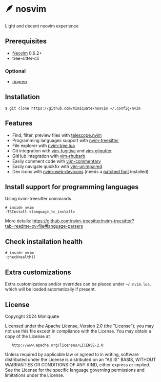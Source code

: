 # :feather: nosvim

Light and decent neovim experience

## Prerequisites

* [Neovim](https://neovim.io/) 0.9.2+
* tree-sitter-cli

### Optional

* [ripgrep](https://github.com/BurntSushi/ripgrep?tab=readme-ov-file#installation)

## Installation

```
$ git clone https://github.com/mimiquate/nosvim ~/.config/nvim
```

## Features

- Find, filter, preview files with [telescope.nvim](https://github.com/nvim-telescope/telescope.nvim)
- Programming languages support with [nvim-treesitter](https://github.com/nvim-treesitter/nvim-treesitter)
- File explorer with [nvim-tree.lua](https://github.com/nvim-tree/nvim-tree.lua)
- Git integration with [vim-fugitive](https://github.com/tpope/vim-fugitive) and [vim-gitgutter](https://github.com/airblade/vim-gitgutter)
- GitHub integration with [vim-rhubarb](https://github.com/tpope/vim-rhubarb)
- Easily comment code with [vim-commentary](https://github.com/tpope/vim-commentary)
- Easily navigate quickfix with [vim-unimpaired](https://github.com/tpope/vim-unimpaired)
- Dev icons with [nvim-web-devicons](https://github.com/nvim-tree/nvim-web-devicons) (needs a [patched font](https://github.com/nvim-tree/nvim-web-devicons?tab=readme-ov-file#requirements) installed)

## Install support for programming languages

Using nvim-treesitter commands

```
# inside nvim
:TSInstall <language_to_install>
```

More details: https://github.com/nvim-treesitter/nvim-treesitter?tab=readme-ov-file#language-parsers

## Check installation health

```
# inside nvim
:checkhealth()
```

## Extra customizations

Extra customizations and/or overrides can be placed under `~/.nvim.lua`, which will be loaded
automatically if present.

## License

   Copyright 2024 Mimiquate

   Licensed under the Apache License, Version 2.0 (the "License");
   you may not use this file except in compliance with the License.
   You may obtain a copy of the License at

       http://www.apache.org/licenses/LICENSE-2.0

   Unless required by applicable law or agreed to in writing, software
   distributed under the License is distributed on an "AS IS" BASIS,
   WITHOUT WARRANTIES OR CONDITIONS OF ANY KIND, either express or implied.
   See the License for the specific language governing permissions and
   limitations under the License.
